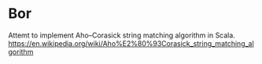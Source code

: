 # Bor
Attemt to implement Aho–Corasick string matching algorithm in Scala.
https://en.wikipedia.org/wiki/Aho%E2%80%93Corasick_string_matching_algorithm
